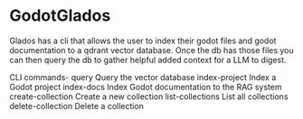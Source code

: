 # GodotGlados
Glados has a cli that allows the user to index their godot files and godot documentation to a qdrant vector database. Once the db has those files you can then query the db to gather helpful added context for a LLM to digest.

CLI commands-
    query               Query the vector database
    index-project       Index a Godot project
    index-docs          Index Godot documentation to the RAG system
    create-collection   Create a new collection
    list-collections    List all collections
    delete-collection   Delete a collection

